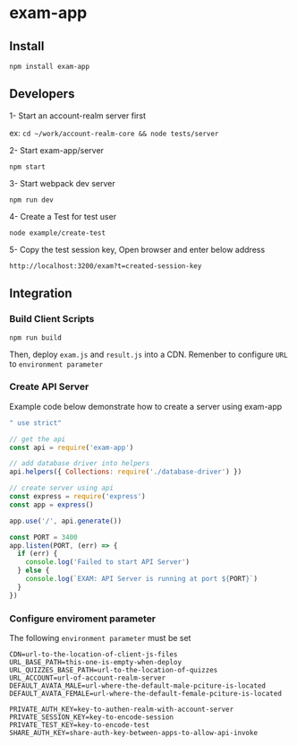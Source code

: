 # exam-app

## Install

`npm install exam-app`

## Developers

1- Start an account-realm server first

ex: `cd ~/work/account-realm-core && node tests/server`

2- Start exam-app/server

`npm start`

3- Start webpack dev server

`npm run dev`

4- Create a Test for test user

`node example/create-test`

5- Copy the test session key, Open browser and enter below address

`http://localhost:3200/exam?t=created-session-key`

## Integration

### Build Client Scripts

`npm run build`

Then, deploy `exam.js` and `result.js` into a CDN. Remenber to configure `URL` to `environment parameter`

### Create API Server

Example code below demonstrate how to create a server using exam-app

```javascript
" use strict"

// get the api
const api = require('exam-app')

// add database driver into helpers
api.helpers({ Collections: require('./database-driver') })

// create server using api
const express = require('express')
const app = express()

app.use('/', api.generate())

const PORT = 3400
app.listen(PORT, (err) => {
  if (err) {
    console.log('Failed to start API Server')
  } else {
    console.log(`EXAM: API Server is running at port ${PORT}`)
  }
})

```

### Configure enviroment parameter

The following `environment parameter` must be set

```
CDN=url-to-the-location-of-client-js-files
URL_BASE_PATH=this-one-is-empty-when-deploy
URL_QUIZZES_BASE_PATH=url-to-the-location-of-quizzes
URL_ACCOUNT=url-of-account-realm-server
DEFAULT_AVATA_MALE=url-where-the-default-male-pciture-is-located
DEFAULT_AVATA_FEMALE=url-where-the-default-female-pciture-is-located

PRIVATE_AUTH_KEY=key-to-authen-realm-with-account-server
PRIVATE_SESSION_KEY=key-to-encode-session
PRIVATE_TEST_KEY=key-to-encode-test
SHARE_AUTH_KEY=share-auth-key-between-apps-to-allow-api-invoke
```
